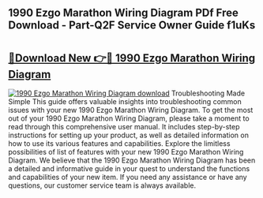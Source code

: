 ## 1990 Ezgo Marathon Wiring Diagram PDf Free Download - Part-Q2F Service Owner Guide f1uKs

# <h2><a href="http://dfqhog.blite.top/?on=1990+Ezgo+Marathon+Wiring+Diagram">🔗Download New 👉🔴 1990 Ezgo Marathon Wiring Diagram</a></h2>

[![1990 Ezgo Marathon Wiring Diagram download](https://i.imgur.com/lujVjoI.png)](http://dfqhog.blite.top/?on=1990+Ezgo+Marathon+Wiring+Diagram)
Troubleshooting Made Simple This guide offers valuable insights into troubleshooting common issues with your new 1990 Ezgo Marathon Wiring Diagram. To get the most out of your 1990 Ezgo Marathon Wiring Diagram, please take a moment to read through this comprehensive user manual. It includes step-by-step instructions for setting up your product, as well as detailed information on how to use its various features and capabilities. Explore the limitless possibilities of list of features with your new 1990 Ezgo Marathon Wiring Diagram. We believe that the 1990 Ezgo Marathon Wiring Diagram has been a detailed and informative guide in your quest to understand the functions and capabilities of your new item. If you need any assistance or have any questions, our customer service team is always available.
